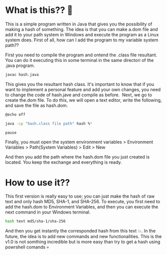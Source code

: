 # What is this?? 🏫
This is a simple program written in Java that gives you the possibility of making a hash of something. The idea is that you can make a.dom file and add it to your path system in Windows and execute the program as a Linux system does.
First of all, how can I add the program to my variable system path?? 

First you need to compile the program and ontend the .class file resultant. You can do it executing this in some terminal in the same directori of the .java program.
````bash
javac hash.java 
````
This gives you the resultant hash class. It's important to know that if you want to implement a personal feature and add your own changes, you need to change the code of hash.jave and compile as before. 
Next, we go to create the.dom file. To do this, we will open a text editor, write the following, and save the file as hash.dom.
```` bash 
@echo off

java -cp "hash.class file path" hash %*

pause
````
Finally, you must open the system environment variables > Environment Variables > Path(System Variables) > Edit > New

And then you add the path where the hash.dom file you just created is located. You keep the exchange and everything is ready.

# How to use it?? 
This first version is really easy to use; you can just make the hash of raw text and only hash MD5, SHA-1, and SHA-256. To execute, you first need to add the hash.dom to Environment Variables, and then you can execute the next command in your Windows terminal. 
`````bash
hash text md5/sha-1/sha-256
``````

And then you get instantly the corresponded hash from this text 💥. In the future, the idea is to add new commands and new functionalities. This is the v1.0 is not somthing incredible but is more easy than try to get a hash using powrshell comands 💀
